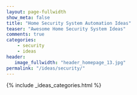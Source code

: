 ```yaml
---
layout: page-fullwidth
show_meta: false
title: "Home Security System Automation Ideas"
teaser: "Awesome Home Security System Ideas"
comments: true
categories:
    - security
    - ideas
header:
   image_fullwidth: "header_homepage_13.jpg"
permalink: "/ideas/security/"
---
```


{% include _ideas_categories.html %}